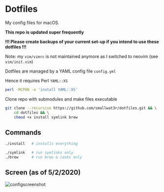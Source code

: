 # Dotfiles  

My config files for macOS.  

**This repo is updated super frequently**  

**!!! Please create backups of your current set-up if you intend to use these dotfiles !!!**  

Note: my `vim/vimrc` is not maintained anymore as I switched to neovim (see `vim/init.vim`)  

Dotfiles are managed by a YAML config file `config.yml`  

Hence it requires Perl `YAML::XS` 
```sh
perl -MCPAN -e 'install YAML::XS'
```

Clone repo with submodules and make files executable  
```sh
git clone --recursive https://github.com/smallwat3r/dotfiles.git && \
    cd dotfiles && \
    chmod +x install symlink brew
```

## Commands
```sh
./install   # installs everything

./symlink   # run symlinks only
./brew      # run brew & casks only
```

## Screen (as of 5/2/2020)

![configscreenshot](https://i.imgur.com/E7dpB6c.png)
